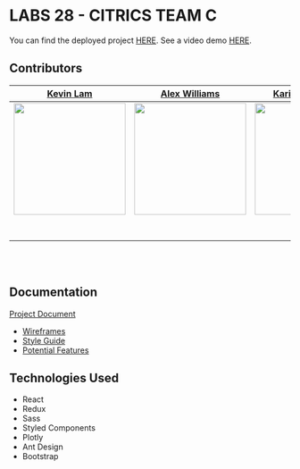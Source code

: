 
# LABS 28 - CITRICS TEAM C

You can find the deployed project [HERE](main.d2rhibc2z6ms0a.amplifyapp.com/).
See a video demo [HERE](). 

## Contributors

|[Kevin Lam](https://github.com/KevinLamb2980)  |  [Alex Williams](https://github.com/ajwpdx)  |  [Karina Rogriguez](https://github.com/karminer60)  | [Teagan Keith](https://github.com/teagankeith) | [Harry Henry Gebel](https://github.com/HarryHenryGebel)                                                                                                       
| :-----------------------------------------------------------------------------------------------------------------------------------------: | :-------------------------------------------------------------------------------------------------------------------------------------------: | :-----------------------------------------------------------------------------------------------------------------------------------------: | :-------------------------------------------------------------------------------------------------------------------------------------------: | :-----------------------------------------------------------------------------------------------------------------------------------------: |
| [<img src="https://ca.slack-edge.com/ESZCHB482-W013WPK9YVC-6de2f23f55f1-512" width = "200" />](https://github.com/KevinLamb2980) | [<img src="https://ca.slack-edge.com/ESZCHB482-W013WPJS9GE-3b33d986ae3f-512" width = "200" />](https://github.com/ajwpdx) | [<img src="https://ca.slack-edge.com/ESZCHB482-W012JQ5FXNF-8787091f1285-512" width = "200" />](https://github.com/karminer60) | [<img src="https://ca.slack-edge.com/ESZCHB482-W0123RSM7SB-57f4d491fe82-512" width = "200" />](https://github.com/teagankeith) | [<img src="https://ca.slack-edge.com/ESZCHB482-W0143GJR1SN-9ac41aa22c06-512" width = "200" />](https://github.com/HarryHenryGebel) |
|                                [<img src="https://github.com/favicon.ico" width="15"> ](https://github.com/KevinLamb2980)                                |                            [<img src="https://github.com/favicon.ico" width="15"> ](https://github.com/ajwpdx)                             |                          [<img src="https://github.com/favicon.ico" width="15"> ](https://github.com/karminer60)                           |                          [<img src="https://github.com/favicon.ico" width="15"> ](https://github.com/teagankeith)  |            [<img src="https://github.com/favicon.ico" width="15"> ](https://github.com/HarryHenryGebel)              |                                                     |
|                [ <img src="https://static.licdn.com/sc/h/al2o9zrvru7aqj8e1x2rzsrca" width="15"> ](https://www.linkedin.com/in/kevin-lam-8729281a3/)                |                 [ <img src="https://static.licdn.com/sc/h/al2o9zrvru7aqj8e1x2rzsrca" width="15"> ](https://www.linkedin.com/in/alexjwilliams/)                 |                [ <img src="https://static.licdn.com/sc/h/al2o9zrvru7aqj8e1x2rzsrca" width="15"> ](https://www.linkedin.com/in/karminer60/)                |                 [ <img src="https://static.licdn.com/sc/h/al2o9zrvru7aqj8e1x2rzsrca" width="15"> ](https://www.linkedin.com/in/teagankeith/)                 |            [ <img src="https://static.licdn.com/sc/h/al2o9zrvru7aqj8e1x2rzsrca" width="15"> ](https://www.linkedin.com/in/harryhenrygebel/)|    

<br>
<br>



## Documentation

[Project Document](https://www.notion.so/Citrics-Documentation-5411ff44afd04cd0be39731e1f6a4b10)

- [Wireframes](https://www.notion.so/Wireframe-76fb33c175f342f3805f675e5ce4bb60)
- [Style Guide](https://www.notion.so/Style-Guide-018eb236f27c40a7891950ddd1742439)
- [Potential Features](https://www.notion.so/Potential-Features-59cfa9590cb343b1aa7aa9540cbf2bdb)

## Technologies Used
- React
- Redux
- Sass
- Styled Components
- Plotly
- Ant Design
- Bootstrap